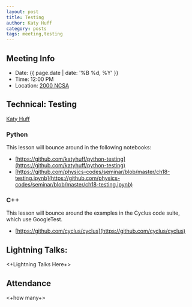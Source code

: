 ```yaml
---
layout: post
title: Testing
author: Katy Huff
category: posts
tags: meeting,testing
---
```


## Meeting Info
* Date: {{ page.date | date: '%B %d, %Y' }}
* Time: 12:00 PM
* Location: [2000 NCSA][ncsa_map]

## Technical: Testing
[Katy Huff][katy]

### Python

This lesson will bounce around in the following notebooks:

- [https://github.com/katyhuff/python-testing](https://github.com/katyhuff/python-testing)
- [https://github.com/physics-codes/seminar/blob/master/ch18-testing.ipynb](https://github.com/physics-codes/seminar/blob/master/ch18-testing.ipynb)

### C++ 
This lesson will bounce around the examples in the Cyclus code suite, which use GoogleTest.

- [https://github.com/cyclus/cyclus](https://github.com/cyclus/cyclus)

## Lightning Talks:

<+Lightning Talks Here+>

## Attendance

<+how many+>


[ncsa_map]: http://illinois.edu/map/view?skinId=0&ACTION=MAP&buildingId=564
[katy]: http://kdhuff.web.engr.illinois.edu
